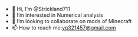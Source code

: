 - 👋 Hi, I’m @Strickland711
- 👀 I’m interested in Numerical analysis
- 💞️ I’m looking to collaborate on mods of Minecraft
- 📫 How to reach me:yq321457@gmail.com

